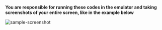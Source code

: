 **You are responsible for running these codes in the emulator and taking screenshots of your entire screen, like in the example below**

![sample-screenshot](https://user-images.githubusercontent.com/28142617/234251525-d8a5933d-88bf-4ad0-98a0-ff936d4c180b.png)